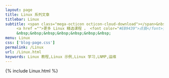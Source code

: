 ```yaml
---
layout: page
title: Linux 系列文章
titlebar: Linux
subtitle: <span class="mega-octicon octicon-cloud-download"></span>&nbsp;&nbsp;
     <a href ="">更多 Linux 精选课程 ， <font color="#EB9439">点我</font>查看！</a><br/>
     &nbsp;&nbsp;&nbsp;&nbsp;&nbsp;&nbsp;&nbsp;
menu: Linux
css: ['blog-page.css']
permalink: /Linux
url: /Linux.html
keywords: Linux 教程,Linux 示例,Linux 学习,LNMP,运维
---
```


{% include Linux.html %}